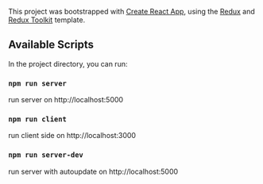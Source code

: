 This project was bootstrapped with [Create React App](https://github.com/facebook/create-react-app), using the [Redux](https://redux.js.org/) and [Redux Toolkit](https://redux-toolkit.js.org/) template.

## Available Scripts

In the project directory, you can run:

### `npm run server`

run server on http://localhost:5000<br />

### `npm run client`

run client side on http://localhost:3000<br />

### `npm run server-dev`

run server with autoupdate on http://localhost:5000<br />
